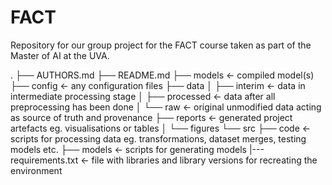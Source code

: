 # FACT
Repository for our group project for the FACT course taken as part of the Master of AI at the UVA.

.
├── AUTHORS.md
├── README.md
├── models  <- compiled model(s)
├── config  <- any configuration files
├── data
│   ├── interim <- data in intermediate processing stage
│   ├── processed <- data after all preprocessing has been done
│   └── raw <- original unmodified data acting as source of truth and provenance 
├── reports <- generated project artefacts eg. visualisations or tables
│   └── figures
└── src
    ├── code <- scripts for processing data eg. transformations, dataset merges, testing models etc. 
    ├── models    <- scripts for generating models
|--- requirements.txt <- file with libraries and library versions for recreating the environment